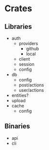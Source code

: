 # Crates
## Libraries

- auth
	- providers
		- github 
		- local
	- client
	- session
	- config
- db
	- config
	- post/actions
	- user/actions
- entities?
- upload
- cache
	- config

## Binaries

- api
- cli 